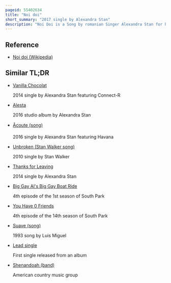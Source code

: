 ```yaml
---
pageid: 55402634
title: "Noi doi"
short_summary: "2017 single by Alexandra Stan"
description: "Noi Doi is a Song by romanian Singer Alexandra Stan for her fourth Studio Album Mami. It was digitally released on 8 August 2017 through Alexandra Stan Records. The Track was written and produced by Stan herself, with additional Writing from Chriss Justus, and Production by cristian Tarcea, Alex Parker and Laurențiu Popescu. Noi Doi is Stan's first single as lead Artist to be written and performed entirely in romanian. Lyrically it features the Singer asking her Love Interest to spend Time on the Beach with her. Noi Doi received Praise from a Music Critic for its Summery Style and Stan's vocal Delivery. The accompanying Music Video was uploaded to stan's official Youtube Channel simultaneously with the Release of the single. It was shot by Bogdan Pun and Features stan and two other Women on a Yacht. Commercially, the song peaked at number 80 in Romania."
---
```


## Reference

- [Noi doi (Wikipedia)](https://en.wikipedia.org/?curid=55402634)

## Similar TL;DR

- [Vanilla Chocolat](/tldr/en/vanilla-chocolat)

  2014 single by Alexandra Stan featuring Connect-R

- [Alesta](/tldr/en/alesta)

  2016 studio album by Alexandra Stan

- [Ãcoute (song)](/tldr/en/ecoute-song)

  2016 single by Alexandra Stan featuring Havana

- [Unbroken (Stan Walker song)](/tldr/en/unbroken-stan-walker-song)

  2010 single by Stan Walker

- [Thanks for Leaving](/tldr/en/thanks-for-leaving)

  2014 single by Alexandra Stan

- [Big Gay Al's Big Gay Boat Ride](/tldr/en/big-gay-als-big-gay-boat-ride)

  4th episode of the 1st season of South Park

- [You Have 0 Friends](/tldr/en/you-have-0-friends)

  4th episode of the 14th season of South Park

- [Suave (song)](/tldr/en/suave-song)

  1993 song by Luis Miguel

- [Lead single](/tldr/en/lead-single)

  First single released from an album

- [Shenandoah (band)](/tldr/en/shenandoah-band)

  American country music group
